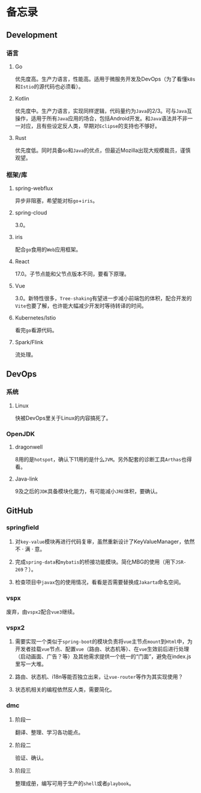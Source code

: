 # 备忘录

## Development

### 语言

1. Go

   优先度高。生产力语言，性能高。适用于微服务开发及DevOps（为了看懂`k8s`和`Istio`的源代码也必须看）。

1. Kotlin

   优先度中。生产力语言，实现同样逻辑，代码量约为`Java`的2/3。可与`Java`互操作，适用于所有`Java`应用的场合，包括Android开发。和`Java`语法并不非一一对应，且有些设定反人类，早期对`Eclipse`的支持也不够好。

1. Rust

   优先度低。同时具备`Go`和`Java`的优点，但最近Mozilla出现大规模裁员，谨慎观望。

### 框架/库

1. spring-webflux

   异步非阻塞，希望能对标`go`+`iris`。

1. spring-cloud

   3.0。

1. iris

   配合`go`食用的`Web`应用框架。

1. React

   17.0。子节点能和父节点版本不同，要看下原理。

1. Vue

   3.0。新特性很多，`Tree-shaking`有望进一步减小前端包的体积，配合开发的`Vite`也要了解，也许能大幅减少开发时等待转译的时间。

1. Kubernetes/Istio

   看完`go`看源代码。

1. Spark/Flink

   流处理。

## DevOps

### 系统

1. Linux

   快被DevOps里关于Linux的内容搞死了。

### OpenJDK

1. dragonwell

   8用的是`hotspot`，确认下11用的是什么`JVM`。另外配套的诊断工具`Arthas`也得看。

1. Java-link

   9及之后的`JDK`具备模块化能力，有可能减小`JRE`体积，要确认。

## GitHub

### springfield

1. 对`key-value`模块再进行代码复审，虽然重新设计了KeyValueManager，依然不 · 满 · 意。

1. 完成`spring-data`和`mybatis`的桥接功能模块。简化MBG的使用（用下`JSR-269`？）。

1. 检查项目中`javax`包的使用情况，看看是否需要替换成`Jakarta`命名空间。

### vspx

废弃，由`vspx2`配合`vue3`继续。

### vspx2

1. 需要实现一个类似于`spring-boot`的模块负责将`vue`主节点`mount`到`Html`中，为开发者挂载`vue`节点、配置`vue`（路由、状态机等）、在`vue`生效前后进行处理（启动画面、广告？等）及其他需求提供一个统一的“门面”，避免在index.js里写一大堆。

1. 路由、状态机、i18n等能否独立出来，让`vue-router`等作为其实现使用？

1. 状态机相关的编程依然反人类，需要简化。

### dmc

1. 阶段一

   翻译、整理、学习各功能点。

1. 阶段二

   验证、确认。

1. 阶段三

   整理成册，编写可用于生产的`shell`或者`playbook`。